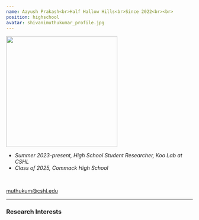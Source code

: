```yaml
---
name: Aayush Prakash<br>Half Hallow Hills<br>Since 2022<br><br>
position: highschool
avatar: shivanimuthukumar_profile.jpg
---
```


<img width="300" src="{{site.baseurl}}/images/people/{{page.avatar}}" data-action="zoom">
<br>

- _Summer 2023-present, High School Student Researcher, Koo Lab at CSHL_ <br>
- _Class of 2025, Commack High School_ <br>

<br>

<a href="mailto:muthukum@cshl.edu"><i class="fa fa-envelope-o"></i> muthukum@cshl.edu</a><br>

<hr>

### Research Interests

<br>
<br>
<br>

&nbsp;
&nbsp;
&nbsp;
&nbsp;
&nbsp;
&nbsp;
&nbsp;
&nbsp;
&nbsp;
&nbsp;
&nbsp;
&nbsp;
&nbsp;
&nbsp;
&nbsp;
&nbsp;
&nbsp;
&nbsp;
&nbsp;
&nbsp;
&nbsp;
&nbsp;
&nbsp;
&nbsp;

